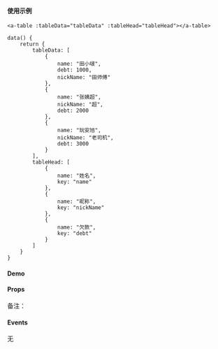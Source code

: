 <docs-header :active="headerActive"></docs-header>

<div class="docs-container">
	<docs-sidebar :active="sidebarActive"></docs-sidebar>
	<div class="docs-content">

#### 使用示例

	<a-table :tableData="tableData" :tableHead="tableHead"></a-table>

	data() {
		return {
			tableData: [
				{
					name: "田小啵",
					debt: 1000,
					nickName: "田师傅"
				},
				{
					name: "张姨超",
					nickName: "超",
					debt: 2000
				},
				{
					name: "玩安旭",
					nickName: "老司机",
					debt: 3000
				}
			],
			tableHead: [
				{
					name: "姓名",
					key: "name"
				},
				{
					name: "昵称",
					key: "nickName"
				},
				{
					name: "欠款",
					key: "debt"
				}
			]
		}
	}

#### Demo

<a-table :tableData="tableData" :tableHead="tableHead"></a-table>

#### Props

<a-table :tableData="propTableData" :tableHead="propTableHead"></a-table>

备注：

#### Events

无

<script>
	import Head from '../../common/table.js'
	export default {
		data() {
			return {
				sidebarActive: '/#/docs/table',
				headerActive: 'docs',
				tableData: [
					{
						name: "田小啵",
						debt: 1000,
						nickName: "田师傅"
					},
					{
						name: "张姨超",
						nickName: "超",
						debt: 2000
					},
					{
						name: "玩安旭",
						nickName: "老司机",
						debt: 3000
					}
				],
				tableHead: [
					{
						name: "姓名",
						key: "name"
					},
					{
						name: "昵称",
						key: "nickName"
					},
					{
						name: "欠款",
						key: "debt"
					}
				],
				propTableData: [
					{
						name: "tableData",
						description: "表格数据",
						type: "Array",
						necessary: "否",
						double: "否",
						default: "[]"
					},
					{
						name: "tableHead",
						description: "表头数据",
						type: "Array",
						necessary: "否",
						double: "否",
						default: "-"
					},
					{
						name: "border",
						description: "是否显示分割线",
						type: "Boolean",
						necessary: "否",
						double: "否",
						default: "false"
					}
				],
				propTableHead: Head.propHead
			}
		}
	}
</script>

</div>
</div>